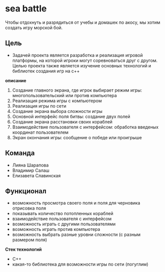 # sea battle
Чтобы отдохнуть и разрядиться от учебы и домашек по акосу, мы хотим создать игру морской бой.

## Цель
- Задачей проекта является разработка и реализация игровой платформы, на которой игроки могут соревноваться друг с другом. Целью проекта также является изучение основных технологий и библиотек создания игр на c++

**описание**
1) Создание главного экрана, где игрок выбирает режим игры: многопользовательский или против компьютера
2) Реализация режима игры с компьютером
3) Реализация игры по сети
4) Создание экрана выбора сложности игры
5) Основной интерфейс поля битвы: создание двух полей
6) Создание экрана расстановки своих кораблей
7) Взаимодействие пользователя с интерфейсом: обработка введеных координат пользователем
8) Экран окончания игры: сообщение о победе или проигрыше

## Команда
- Лияна Шарапова
- Владимир Салаш
- Елизавета Славинская

## Функционал
- возможность просмотра своего поля и поля для черновика
отрисовка поля
- показывать количество потопленных кораблей
- взаимодействие пользователя с интерфейсом
- возможность играть с другими пользователями
- возможность играть против компьютера
- возможность выбрать разные уровни сложности (с разным размером поля)

**Стек технологий**
- С++
- какая-то библиотека для возможности игры по сети (погуглим)
